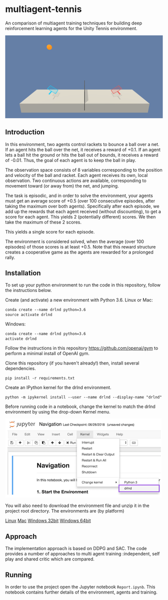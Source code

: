# multiagent-tennis

An comparison of multiagent training techniques for building deep reinforcement learning agents for the Unity Tennis environment.

![Trained Agent](tennis.png)

## Introduction

In this environment, two agents control rackets to bounce a ball over a net. If an agent hits the ball over the net, it receives a reward of +0.1. If an agent lets a ball hit the ground or hits the ball out of bounds, it receives a reward of -0.01. Thus, the goal of each agent is to keep the ball in play.

The observation space consists of 8 variables corresponding to the position and velocity of the ball and racket. Each agent receives its own, local observation. Two continuous actions are available, corresponding to movement toward (or away from) the net, and jumping.

The task is episodic, and in order to solve the environment, your agents must get an average score of +0.5 (over 100 consecutive episodes, after taking the maximum over both agents). Specifically after each episode, we add up the rewards that each agent received (without discounting), to get a score for each agent. This yields 2 (potentially different) scores. We then take the maximum of these 2 scores.

This yields a single score for each episode.

The environment is considered solved, when the average (over 100 episodes) of those scores is at least +0.5. Note that this reward structure creates a cooperative game as the agents are rewarded for a prolonged rally.

## Installation

To set up your python environment to run the code in this repository, follow the instructions below.

Create (and activate) a new environment with Python 3.6.
Linux or Mac:

    conda create --name drlnd python=3.6
    source activate drlnd

Windows:

    conda create --name drlnd python=3.6 
    activate drlnd

Follow the instructions in this repository https://github.com/openai/gym to perform a minimal install of OpenAI gym.

Clone this repository  (if you haven't already!) then, install several dependencies.

    pip install -r requirements.txt

Create an IPython kernel for the drlnd environment.

    python -m ipykernel install --user --name drlnd --display-name "drlnd"

Before running code in a notebook, change the kernel to match the drlnd environment by using the drop-down Kernel menu.

![Jupyter Kernel](jupyter_kernel.png)

You will also need to download the environment file and unzip it in the project root directory. The environments are (by platform)

[Linux](https://s3-us-west-1.amazonaws.com/udacity-drlnd/P3/Tennis/Tennis_Linux.zip)
[Mac](https://s3-us-west-1.amazonaws.com/udacity-drlnd/P3/Tennis/Tennis.app.zip)
[Windows 32bit](https://s3-us-west-1.amazonaws.com/udacity-drlnd/P3/Tennis/Tennis_Windows_x86.zip)
[Windows 64bit](https://s3-us-west-1.amazonaws.com/udacity-drlnd/P3/Tennis/Tennis_Windows_x86_64.zip)

## Approach

The implementation approach is based on DDPG and SAC. The code provides a number of approaches to multi agent training :independent, self play and shared critic which are compared. 

## Running 

In order to use the project open the Jupyter notebook `Report.ipynb`. This notebook contains further details of the environment, agents and training.


